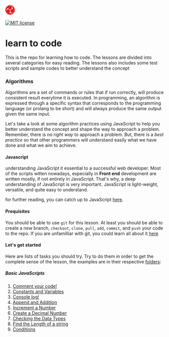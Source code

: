 <img src="img/logo.png" width="30">

[![MIT license](http://img.shields.io/badge/license-MIT-brightgreen.svg)](http://opensource.org/licenses/MIT)

# learn to code

This is the repo for learning how to code. The lessons are divided into several categories for easy reading. The lessons also includes some test scripts and sample codes to better understand the concept

### Algorithms
Algorithms are a set of commands or rules that if run correctly, will produce consistent result everytime it is executed.
In programming, an algorithm is expressed through a specific syntax that corresponds to the programming language (or prolang to be short) and will always produce the same output given the same input.

Let's take a look at some algorithm practices using JavaScript to help you better understand the concept and shape the way to approach a problem. Remember, there is no *right way* to approach a problem. But, there is a *best practice* so that other programmers will understand easily what we have done and what we aim to achieve.

#### Javascript
understanding JavaScript it essential to a successful web developer. Most of the scripts witten nowadays, especially in **Front end** development are written mostly, if not entirely in JavaScript. That's why, a deep understanding of JavaScript is very important. JavaScript is light-weight, versatile, and quite easy to understand.

for further reading, you can catch up to JavaScript [here](https://www.javascript.com/).

#### Prequisites

You should be able to use `git` for this lesson. At least you should be able to create a new branch, `checkout`, `clone`, `pull`, `add`, `commit`, and `push` your code to the repo. If you are unfamilliar with git, you could learn all about it [here](https://github.com/alvianzf/learn-to-code/tree/master/git/README.md)

#### Let's get started

Here are lists of tasks you should try. Try to do them in order to get the complete sense of the lesson, the examples are in their respective [folders](https://github.com/alvianzf/learn-to-code/tree/master/algorithm):

##### Basic JavaScripts

1. [Comment your code!](https://github.com/alvianzf/learn-to-code/tree/master/algorithm/lesson_1.js)
2. [Constants and Variables](https://github.com/alvianzf/learn-to-code/tree/master/algorithm/lesson_2.js)
3. [Console log!](https://github.com/alvianzf/learn-to-code/tree/master/algorithm/lesson_3.js)
4. [Append and Addition](https://github.com/alvianzf/learn-to-code/tree/master/algorithm/lesson_4.js)
5. [Increment a Number](https://github.com/alvianzf/learn-to-code/tree/master/algorithm/lesson_5.js)
6. [Create a Decimal Number](https://github.com/alvianzf/learn-to-code/tree/master/algorithm/lesson_6.js)
7. [Checking the Data Types](https://github.com/alvianzf/learn-to-code/tree/master/algorithm/lesson_7.js)
8. [Find the Length of a string](https://github.com/alvianzf/learn-to-code/tree/master/algorithm/lesson_8.js)
9. [Conditions](https://github.com/alvianzf/learn-to-code/tree/master/algorithm/lesson_9.js)